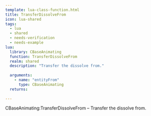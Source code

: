 ```yaml
---
template: lua-class-function.html
title: TransferDissolveFrom
icon: lua-shared
tags:
  - lua
  - shared
  - needs-verification
  - needs-example
lua:
  library: CBaseAnimating
  function: TransferDissolveFrom
  realm: shared
  description: "Transfer the dissolve from."
  
  arguments:
    - name: "entityFrom"
      type: CBaseAnimating
  returns:
    
---
```


<div class="lua__search__keywords">
CBaseAnimating:TransferDissolveFrom &#x2013; Transfer the dissolve from.
</div>
